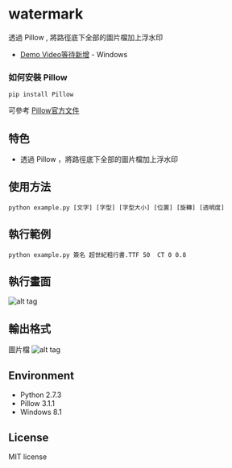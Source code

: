 # watermark
透過 Pillow , 將路徑底下全部的圖片檔加上浮水印
* [Demo Video等待新增]() - Windows 

### 如何安裝 Pillow
```
pip install Pillow
```
可參考 [ Pillow官方文件 ]( http://pillow.readthedocs.org/en/3.1.x/index.html ) 

## 特色
* 透過 Pillow ，將路徑底下全部的圖片檔加上浮水印

## 使用方法
```
python example.py [文字] [字型] [字型大小] [位置] [旋轉] [透明度] 
```

## 執行範例
```
python example.py 簽名 超世紀粗行書.TTF 50  CT 0 0.8 
```

## 執行畫面
![alt tag]()

## 輸出格式
圖片檔
![alt tag]()

## Environment
* Python 2.7.3
* Pillow 3.1.1
* Windows 8.1

## License
MIT license
